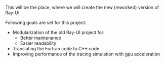 This will be the place, where we will create the new (reworked) version of Ray-UI.


Following goals are set for this project:
- Modularization of the old Ray-UI project for:
    - Better maintenance
    - Easier readability
- Translating the Fortran code to C++ code
- Improving performance of the tracing simulation with gpu acceleration
